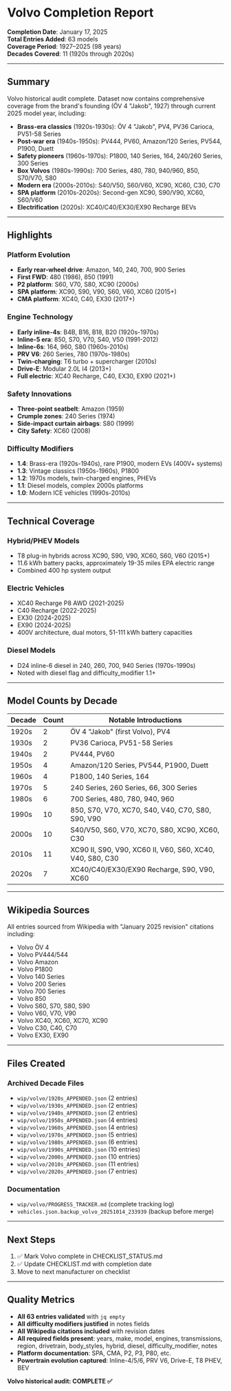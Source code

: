 # Volvo Completion Report

**Completion Date**: January 17, 2025  
**Total Entries Added**: 63 models  
**Coverage Period**: 1927–2025 (98 years)  
**Decades Covered**: 11 (1920s through 2020s)

---

## Summary

Volvo historical audit complete. Dataset now contains comprehensive coverage from the brand's founding (ÖV 4 "Jakob", 1927) through current 2025 model year, including:

- **Brass-era classics** (1920s-1930s): ÖV 4 "Jakob", PV4, PV36 Carioca, PV51-58 Series
- **Post-war era** (1940s-1950s): PV444, PV60, Amazon/120 Series, PV544, P1900, Duett
- **Safety pioneers** (1960s-1970s): P1800, 140 Series, 164, 240/260 Series, 300 Series
- **Box Volvos** (1980s-1990s): 700 Series, 480, 780, 940/960, 850, S70/V70, S80
- **Modern era** (2000s-2010s): S40/V50, S60/V60, XC90, XC60, C30, C70
- **SPA platform** (2010s-2020s): Second-gen XC90, S90/V90, XC60, S60/V60
- **Electrification** (2020s): XC40/C40/EX30/EX90 Recharge BEVs

---

## Highlights

### Platform Evolution
- **Early rear-wheel drive**: Amazon, 140, 240, 700, 900 Series
- **First FWD**: 480 (1986), 850 (1991)
- **P2 platform**: S60, V70, S80, XC90 (2000s)
- **SPA platform**: XC90, S90, V90, S60, V60, XC60 (2015+)
- **CMA platform**: XC40, C40, EX30 (2017+)

### Engine Technology
- **Early inline-4s**: B4B, B16, B18, B20 (1920s-1970s)
- **Inline-5 era**: 850, S70, V70, S40, V50 (1991-2012)
- **Inline-6s**: 164, 960, S80 (1960s-2010s)
- **PRV V6**: 260 Series, 780 (1970s-1980s)
- **Twin-charging**: T6 turbo + supercharger (2010s)
- **Drive-E**: Modular 2.0L I4 (2013+)
- **Full electric**: XC40 Recharge, C40, EX30, EX90 (2021+)

### Safety Innovations
- **Three-point seatbelt**: Amazon (1959)
- **Crumple zones**: 240 Series (1974)
- **Side-impact curtain airbags**: S80 (1999)
- **City Safety**: XC60 (2008)

### Difficulty Modifiers
- **1.4**: Brass-era (1920s-1940s), rare P1900, modern EVs (400V+ systems)
- **1.3**: Vintage classics (1950s-1960s), P1800
- **1.2**: 1970s models, twin-charged engines, PHEVs
- **1.1**: Diesel models, complex 2000s platforms
- **1.0**: Modern ICE vehicles (1990s-2010s)

---

## Technical Coverage

### Hybrid/PHEV Models
- T8 plug-in hybrids across XC90, S90, V90, XC60, S60, V60 (2015+)
- 11.6 kWh battery packs, approximately 19-35 miles EPA electric range
- Combined 400 hp system output

### Electric Vehicles
- XC40 Recharge P8 AWD (2021-2025)
- C40 Recharge (2022-2025)
- EX30 (2024-2025)
- EX90 (2024-2025)
- 400V architecture, dual motors, 51-111 kWh battery capacities

### Diesel Models
- D24 inline-6 diesel in 240, 260, 700, 940 Series (1970s-1990s)
- Noted with diesel flag and difficulty_modifier 1.1+

---

## Model Counts by Decade

| Decade | Count | Notable Introductions |
|--------|-------|----------------------|
| 1920s  | 2     | ÖV 4 "Jakob" (first Volvo), PV4 |
| 1930s  | 2     | PV36 Carioca, PV51-58 Series |
| 1940s  | 2     | PV444, PV60 |
| 1950s  | 4     | Amazon/120 Series, PV544, P1900, Duett |
| 1960s  | 4     | P1800, 140 Series, 164 |
| 1970s  | 5     | 240 Series, 260 Series, 66, 300 Series |
| 1980s  | 6     | 700 Series, 480, 780, 940, 960 |
| 1990s  | 10    | 850, S70, V70, XC70, S40, V40, C70, S80, S90, V90 |
| 2000s  | 10    | S40/V50, S60, V70, XC70, S80, XC90, XC60, C30 |
| 2010s  | 11    | XC90 II, S90, V90, XC60 II, V60, S60, XC40, V40, S80, C30 |
| 2020s  | 7     | XC40/C40/EX30/EX90 Recharge, S90, V90, XC60 |

---

## Wikipedia Sources

All entries sourced from Wikipedia with "January 2025 revision" citations including:
- Volvo ÖV 4
- Volvo PV444/544
- Volvo Amazon
- Volvo P1800
- Volvo 140 Series
- Volvo 200 Series
- Volvo 700 Series
- Volvo 850
- Volvo S60, S70, S80, S90
- Volvo V60, V70, V90
- Volvo XC40, XC60, XC70, XC90
- Volvo C30, C40, C70
- Volvo EX30, EX90

---

## Files Created

### Archived Decade Files
- `wip/volvo/1920s_APPENDED.json` (2 entries)
- `wip/volvo/1930s_APPENDED.json` (2 entries)
- `wip/volvo/1940s_APPENDED.json` (2 entries)
- `wip/volvo/1950s_APPENDED.json` (4 entries)
- `wip/volvo/1960s_APPENDED.json` (4 entries)
- `wip/volvo/1970s_APPENDED.json` (5 entries)
- `wip/volvo/1980s_APPENDED.json` (6 entries)
- `wip/volvo/1990s_APPENDED.json` (10 entries)
- `wip/volvo/2000s_APPENDED.json` (10 entries)
- `wip/volvo/2010s_APPENDED.json` (11 entries)
- `wip/volvo/2020s_APPENDED.json` (7 entries)

### Documentation
- `wip/volvo/PROGRESS_TRACKER.md` (complete tracking log)
- `vehicles.json.backup_volvo_20251014_233939` (backup before merge)

---

## Next Steps

1. ✅ Mark Volvo complete in CHECKLIST_STATUS.md
2. ✅ Update CHECKLIST.md with completion date
3. Move to next manufacturer on checklist

---

## Quality Metrics

- **All 63 entries validated** with `jq empty`
- **All difficulty modifiers justified** in notes fields
- **All Wikipedia citations included** with revision dates
- **All required fields present**: years, make, model, engines, transmissions, region, drivetrain, body_styles, hybrid, diesel, difficulty_modifier, notes
- **Platform documentation**: SPA, CMA, P2, P3, P80, etc.
- **Powertrain evolution captured**: Inline-4/5/6, PRV V6, Drive-E, T8 PHEV, BEV

**Volvo historical audit: COMPLETE ✅**

